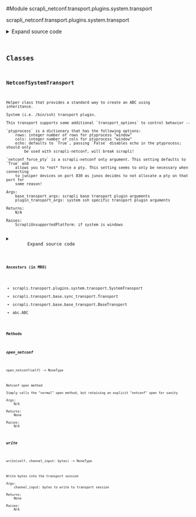 <link rel="preload stylesheet" as="style" href="https://cdnjs.cloudflare.com/ajax/libs/10up-sanitize.css/11.0.1/sanitize.min.css" integrity="sha256-PK9q560IAAa6WVRRh76LtCaI8pjTJ2z11v0miyNNjrs=" crossorigin>
<link rel="preload stylesheet" as="style" href="https://cdnjs.cloudflare.com/ajax/libs/10up-sanitize.css/11.0.1/typography.min.css" integrity="sha256-7l/o7C8jubJiy74VsKTidCy1yBkRtiUGbVkYBylBqUg=" crossorigin>
<link rel="stylesheet preload" as="style" href="https://cdnjs.cloudflare.com/ajax/libs/highlight.js/10.1.1/styles/github.min.css" crossorigin>
<script defer src="https://cdnjs.cloudflare.com/ajax/libs/highlight.js/10.1.1/highlight.min.js" integrity="sha256-Uv3H6lx7dJmRfRvH8TH6kJD1TSK1aFcwgx+mdg3epi8=" crossorigin></script>
<script>window.addEventListener('DOMContentLoaded', () => hljs.initHighlighting())</script>















#Module scrapli_netconf.transport.plugins.system.transport

scrapli_netconf.transport.plugins.system.transport

<details class="source">
    <summary>
        <span>Expand source code</span>
    </summary>
    <pre>
        <code class="python">
"""scrapli_netconf.transport.plugins.system.transport"""
from io import BytesIO

from scrapli.exceptions import ScrapliConnectionNotOpened
from scrapli.transport.base import BaseTransportArgs
from scrapli.transport.plugins.system.transport import PluginTransportArgs, SystemTransport

# imported from base driver
_ = PluginTransportArgs


class NetconfSystemTransport(SystemTransport):
    def __init__(
        self, base_transport_args: BaseTransportArgs, plugin_transport_args: PluginTransportArgs
    ):
        self.write_chunk_size = 65535
        super().__init__(
            base_transport_args=base_transport_args, plugin_transport_args=plugin_transport_args
        )

    def _build_open_cmd(self) -> None:
        super()._build_open_cmd()

        # JunOS devices do not allocate pty on port 830 on some (all?) platforms, users can cause
        # system transport to *not* force the pty (forcing pty is *default behavior*) by setting the
        # transport arg `netconf_force_pty` to `False`. This defaults to `True` (forcing a pty) as
        # that has been the default behavior for a while and seems to work in almost all cases,
        # additionally without this -- in pytest (only in pytest for some reason?) output seems to
        # come from devices out of order causing all the echo check logic to break... with this pty
        # being forced that seems to never occur. Worth digging into more at some point...
        if self._base_transport_args.transport_options.get("netconf_force_pty", True) is True:
            self.open_cmd.append("-tt")

        self.open_cmd.extend(["-s", "netconf"])
        self.logger.debug(f"final open_cmd: {self.open_cmd}")

    def open_netconf(self) -> None:
        """
        Netconf open method

        Simply calls the "normal" open method, but retaining an explicit "netconf" open for sanity

        Args:
            N/A

        Returns:
            None

        Raises:
            N/A

        """
        self.open()

    def write(self, channel_input: bytes) -> None:
        if not self.session:
            raise ScrapliConnectionNotOpened

        if self.write_chunk_size <= 0:
            self.session.write(channel_input)
        else:
            bytes_to_send_len = len(channel_input)
            bytes_to_send = BytesIO(channel_input)
            bytes_sent = 0

            while bytes_sent < bytes_to_send_len:
                self.session.write(bytes_to_send.read(self.write_chunk_size))
                bytes_sent += self.write_chunk_size
        </code>
    </pre>
</details>




## Classes

### NetconfSystemTransport


```text
Helper class that provides a standard way to create an ABC using
inheritance.

System (i.e. /bin/ssh) transport plugin.

This transport supports some additional `transport_options` to control behavior --

`ptyprocess` is a dictionary that has the following options:
    rows: integer number of rows for ptyprocess "window"
    cols: integer number of cols for ptyprocess "window"
    echo: defaults to `True`, passing `False` disables echo in the ptyprocess; should only
        be used with scrapli-netconf, will break scrapli!

`netconf_force_pty` is a scrapli-netconf only argument. This setting defaults to `True` and
    allows you to *not* force a pty. This setting seems to only be necessary when connecting
    to juniper devices on port 830 as junos decides to not allocate a pty on that port for
    some reason!

Args:
    base_transport_args: scrapli base transport plugin arguments
    plugin_transport_args: system ssh specific transport plugin arguments

Returns:
    N/A

Raises:
    ScrapliUnsupportedPlatform: if system is windows
```

<details class="source">
    <summary>
        <span>Expand source code</span>
    </summary>
    <pre>
        <code class="python">
class NetconfSystemTransport(SystemTransport):
    def __init__(
        self, base_transport_args: BaseTransportArgs, plugin_transport_args: PluginTransportArgs
    ):
        self.write_chunk_size = 65535
        super().__init__(
            base_transport_args=base_transport_args, plugin_transport_args=plugin_transport_args
        )

    def _build_open_cmd(self) -> None:
        super()._build_open_cmd()

        # JunOS devices do not allocate pty on port 830 on some (all?) platforms, users can cause
        # system transport to *not* force the pty (forcing pty is *default behavior*) by setting the
        # transport arg `netconf_force_pty` to `False`. This defaults to `True` (forcing a pty) as
        # that has been the default behavior for a while and seems to work in almost all cases,
        # additionally without this -- in pytest (only in pytest for some reason?) output seems to
        # come from devices out of order causing all the echo check logic to break... with this pty
        # being forced that seems to never occur. Worth digging into more at some point...
        if self._base_transport_args.transport_options.get("netconf_force_pty", True) is True:
            self.open_cmd.append("-tt")

        self.open_cmd.extend(["-s", "netconf"])
        self.logger.debug(f"final open_cmd: {self.open_cmd}")

    def open_netconf(self) -> None:
        """
        Netconf open method

        Simply calls the "normal" open method, but retaining an explicit "netconf" open for sanity

        Args:
            N/A

        Returns:
            None

        Raises:
            N/A

        """
        self.open()

    def write(self, channel_input: bytes) -> None:
        if not self.session:
            raise ScrapliConnectionNotOpened

        if self.write_chunk_size <= 0:
            self.session.write(channel_input)
        else:
            bytes_to_send_len = len(channel_input)
            bytes_to_send = BytesIO(channel_input)
            bytes_sent = 0

            while bytes_sent < bytes_to_send_len:
                self.session.write(bytes_to_send.read(self.write_chunk_size))
                bytes_sent += self.write_chunk_size
        </code>
    </pre>
</details>


#### Ancestors (in MRO)
- scrapli.transport.plugins.system.transport.SystemTransport
- scrapli.transport.base.sync_transport.Transport
- scrapli.transport.base.base_transport.BaseTransport
- abc.ABC
#### Methods

    

##### open_netconf
`open_netconf(self) ‑> NoneType`

```text
Netconf open method

Simply calls the "normal" open method, but retaining an explicit "netconf" open for sanity

Args:
    N/A

Returns:
    None

Raises:
    N/A
```



    

##### write
`write(self, channel_input: bytes) ‑> NoneType`

```text
Write bytes into the transport session

Args:
    channel_input: bytes to write to transport session

Returns:
    None

Raises:
    N/A
```